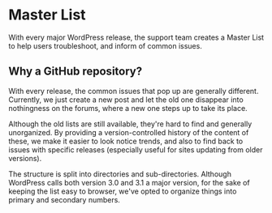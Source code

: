 # Master List
With every major WordPress release, the support team creates a Master List to help users troubleshoot, and inform of common issues.

Why a GitHub repository?
---
With every release, the common issues that pop up are generally different. Currently, we just create a new post and let the old one disappear into nothingness on the forums, where a new one steps up to take its place.

Although the old lists are still available, they're hard to find and generally unorganized. By providing a version-controlled history
of the content of these, we make it easier to look notice trends, and also to find back to issues with specific releases (especially
useful for sites updating from older versions).

The structure is split into directories and sub-directories. Although WordPress calls both version 3.0 and 3.1 a major version, for the sake of keeping the list easy to browser, we've opted to organize things into primary and secondary numbers. 
